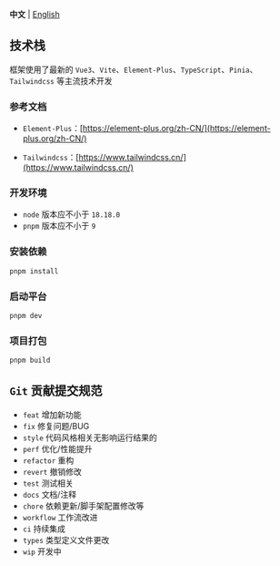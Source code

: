 **中文** | [English](./README.en-US.md)

## 技术栈

框架使用了最新的 `Vue3`、`Vite`、`Element-Plus`、`TypeScript`、`Pinia`、`Tailwindcss` 等主流技术开发

### 参考文档

- `Element-Plus`：[https://element-plus.org/zh-CN/](https://element-plus.org/zh-CN/)

- `Tailwindcss`：[https://www.tailwindcss.cn/](https://www.tailwindcss.cn/)

### 开发环境

- `node` 版本应不小于 `18.18.0`
- `pnpm` 版本应不小于 `9`

### 安装依赖

```bash
pnpm install
```

### 启动平台

```bash
pnpm dev
```

### 项目打包

```bash
pnpm build
```

## `Git` 贡献提交规范

- `feat` 增加新功能
- `fix` 修复问题/BUG
- `style` 代码风格相关无影响运行结果的
- `perf` 优化/性能提升
- `refactor` 重构
- `revert` 撤销修改
- `test` 测试相关
- `docs` 文档/注释
- `chore` 依赖更新/脚手架配置修改等
- `workflow` 工作流改进
- `ci` 持续集成
- `types` 类型定义文件更改
- `wip` 开发中
